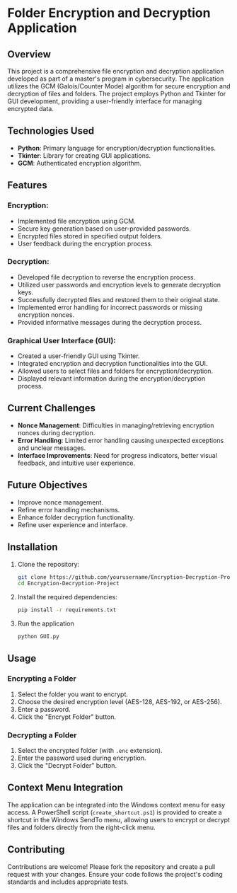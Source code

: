 # Folder Encryption and Decryption Application

## Overview
This project is a comprehensive file encryption and decryption application developed as part of a master's program in cybersecurity. The application utilizes the GCM (Galois/Counter Mode) algorithm for secure encryption and decryption of files and folders. The project employs Python and Tkinter for GUI development, providing a user-friendly interface for managing encrypted data.

## Technologies Used
- **Python**: Primary language for encryption/decryption functionalities.
- **Tkinter**: Library for creating GUI applications.
- **GCM**: Authenticated encryption algorithm.

## Features

### Encryption:
- Implemented file encryption using GCM.
- Secure key generation based on user-provided passwords.
- Encrypted files stored in specified output folders.
- User feedback during the encryption process.

### Decryption:
- Developed file decryption to reverse the encryption process.
- Utilized user passwords and encryption levels to generate decryption keys.
- Successfully decrypted files and restored them to their original state.
- Implemented error handling for incorrect passwords or missing encryption nonces.
- Provided informative messages during the decryption process.

### Graphical User Interface (GUI):
- Created a user-friendly GUI using Tkinter.
- Integrated encryption and decryption functionalities into the GUI.
- Allowed users to select files and folders for encryption/decryption.
- Displayed relevant information during the encryption/decryption process.

## Current Challenges
- **Nonce Management**: Difficulties in managing/retrieving encryption nonces during decryption.
- **Error Handling**: Limited error handling causing unexpected exceptions and unclear messages.
- **Interface Improvements**: Need for progress indicators, better visual feedback, and intuitive user experience.

## Future Objectives
- Improve nonce management.
- Refine error handling mechanisms.
- Enhance folder decryption functionality.
- Refine user experience and interface.

## Installation

1. Clone the repository:
   ```bash
   git clone https://github.com/yourusername/Encryption-Decryption-Project.git
   cd Encryption-Decryption-Project
   
2. Install the required dependencies:
   ```bash
   pip install -r requirements.txt

3. Run the application
   ```bash
   python GUI.py

## Usage

### Encrypting a Folder
1. Select the folder you want to encrypt.
2. Choose the desired encryption level (AES-128, AES-192, or AES-256).
3. Enter a password.
4. Click the "Encrypt Folder" button.

### Decrypting a Folder
1. Select the encrypted folder (with `.enc` extension).
2. Enter the password used during encryption.
3. Click the "Decrypt Folder" button.

## Context Menu Integration
The application can be integrated into the Windows context menu for easy access. A PowerShell script (`create_shortcut.ps1`) is provided to create a shortcut in the Windows SendTo menu, allowing users to encrypt or decrypt files and folders directly from the right-click menu.

## Contributing
Contributions are welcome! Please fork the repository and create a pull request with your changes. Ensure your code follows the project's coding standards and includes appropriate tests.

